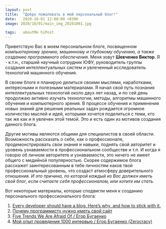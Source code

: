 ```yaml
---
layout: post
title:  "Добро пожаловать в мой персональный блог!"
date:   2020-10-01 12:00:00 +0300
image: 2020/10/01/main_img_20201001.jpg

tags:   aboutMe hiPost
--- 
```


Приветствую Вас в моем персональном блоге, посвященном *компьютерному зрению, машинному и глубокому обучению, а также созданию программного обеспечения*. Меня зовут **Шевченко Виктор**. Я - к.т.н., старший научный сотрудник ЮФУ, руководитель группы создания интеллектуальных систем и увлеченный исследователь технологий машинного обучения.

В своем блоге я планирую делиться своими мыслями, наработками, интересными и полезными материалами. Я начал свой путь познания интеллектуальных технологий около двух лет назад, и по сей день продолжаю активно изучать технологии, методы, алгоритмы машинного обучения и компьютерного зрения. В процессе обучения и применения новых знаний для решения реальных задач рождается огромное количество мыслей и идей, которыми хочется поделиться с теми, кто так же как и я увлечен этой темой. Это и есть один из мотивов создания данного блога.

Другие мотивы являются общими для специалистов в своей области. Возможность рассказать о себе, как о профессионале, продемонстрировать свои знания и навыки, поднять свой авторитет и уровень узнаваемости в профессиональном сообществе и т.п. И когда я говорю об личном авторитете и узнаваемости, это ничего не имеет общего с медийной популярностью. Скорее содержимое блога расскажет заинтересованным в тебе личностям каков твой профессиональный уровень, что создаст атмосферу доверительного отношения. *И это причина, по которой каждый из Вас должен иметь свой блог, если считаете себя профессионалом, или хотите им стать.*

Вот некоторые материалы, которые cподвигли меня к созданию персонального профессионального блога:

1. [Every developer should have a blog. Here’s why, and how to stick with it.](https://www.freecodecamp.org/news/every-developer-should-have-a-blog-heres-why-and-how-to-stick-with-it-5fd55a247fbf/)
2. [Почему программисту нужно иметь свой сайт](https://progtips.ru/professiya-programmist/pochemu-programmistu-nuzhno-imet-svoj-sajt.html)
3. [Five Trends We Are Afraid Of / Егор Бугаенко](https://www.youtube.com/watch?v=i84uvEWDeMc&feature=youtu.be&t=1969)
4. [Мой опыт проведения 1000 интервью / Егор Бугаенко (Zerocracy)](https://www.youtube.com/watch?v=jiJxA37hmsQ&t=1398s)

